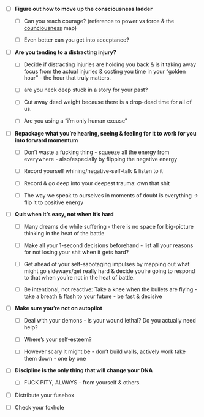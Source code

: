 - [ ] **Figure out how to move up the consciousness ladder**
    
    - [ ] Can you reach courage? (reference to power vs force & the [counciousness](https://substackcdn.com/image/fetch/f_auto,q_auto:good,fl_progressive:steep/https%3A%2F%2Fbucketeer-e05bbc84-baa3-437e-9518-adb32be77984.s3.amazonaws.com%2Fpublic%2Fimages%2F6869b8ab-b480-4897-854f-6525d7b26cc9_3573x3195.jpeg) map)
    - [ ] Even better can you get into acceptance?
    
      
    
- [ ] **Are you tending to a distracting injury?**
    
    - [ ] Decide if distracting injuries are holding you back & is it taking away focus from the actual injuries & costing you time in your “golden hour” - the hour that truly matters.
    - [ ] are you neck deep stuck in a story for your past?
    - [ ] Cut away dead weight because there is a drop-dead time for all of us.
    - [ ] Are you using a “i’m only human excuse”
    
      
    
- [ ] **Repackage what you’re hearing, seeing & feeling for it to work for you into forward momentum**
    
    - [ ] Don’t waste a fucking thing - squeeze all the energy from everywhere - also/especially by flipping the negative energy
    - [ ] Record yourself whining/negative-self-talk & listen to it
    - [ ] Record & go deep into your deepest trauma: own that shit
    - [ ] The way we speak to ourselves in moments of doubt is everything → flip it to positive energy
    
      
    
- [ ] **Quit when it’s easy, not when it’s hard**
    
    - [ ] Many dreams die while suffering - there is no space for big-picture thinking in the heat of the battle
    - [ ] Make all your 1-second decisions beforehand - list all your reasons for not losing your shit when it gets hard?
    - [ ] Get ahead of your self-sabotaging impulses by mapping out what might go sideways/get really hard & decide you’re going to respond to that when you’re not in the heat of battle.
    - [ ] Be intentional, not reactive: Take a knee when the bullets are flying - take a breath & flash to your future - be fast & decisive
    
      
    
- [ ] **Make sure you’re not on autopilot**
    
    - [ ] Deal with your demons - is your wound lethal? Do you actually need help?
    - [ ] Where’s your self-esteem?
    - [ ] However scary it might be - don’t build walls, actively work take them down - one by one
    
      
    
- [ ] **Discipline is the only thing that will change your DNA**
    - [ ] FUCK PITY, ALWAYS - from yourself & others.
- [ ] Distribute your fusebox
- [ ] Check your foxhole